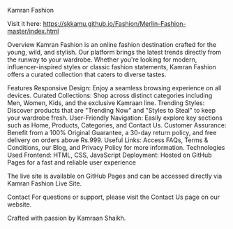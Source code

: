 Kamran Fashion

Visit it here:
https://skkamu.github.io/Fashion/Merlin-Fashion-master/index.html

Overview
Kamran Fashion is an online fashion destination crafted for the young, wild, and stylish. Our platform brings the latest trends directly from the runway to your wardrobe. Whether you're looking for modern, influencer-inspired styles or classic fashion statements, Kamran Fashion offers a curated collection that caters to diverse tastes.

Features
Responsive Design: Enjoy a seamless browsing experience on all devices.
Curated Collections: Shop across distinct categories including Men, Women, Kids, and the exclusive Kamraan line.
Trending Styles: Discover products that are "Trending Now" and "Styles to Steal" to keep your wardrobe fresh.
User-Friendly Navigation: Easily explore key sections such as Home, Products, Categories, and Contact Us.
Customer Assurance: Benefit from a 100% Original Guarantee, a 30-day return policy, and free delivery on orders above Rs.999.
Useful Links: Access FAQs, Terms & Conditions, our Blog, and Privacy Policy for more information.
Technologies Used
Frontend: HTML, CSS, JavaScript
Deployment: Hosted on GitHub Pages for a fast and reliable user experience

The live site is available on GitHub Pages and can be accessed directly via Kamran Fashion Live Site.



Contact
For questions or support, please visit the Contact Us page on our website.

Crafted with passion by Kamraan Shaikh.


